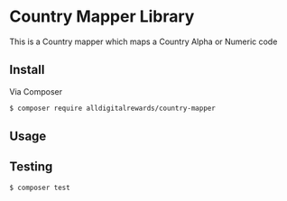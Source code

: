 # Country Mapper Library

This is a Country mapper which maps a Country Alpha or Numeric code 

## Install

Via Composer
```bash
$ composer require alldigitalrewards/country-mapper
```

## Usage

## Testing

```bash
$ composer test
```
